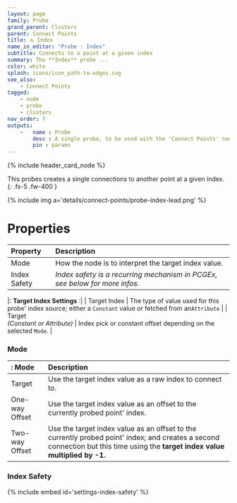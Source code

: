 ```yaml
---
layout: page
family: Probe
grand_parent: Clusters
parent: Connect Points
title: 🝆 Index
name_in_editor: "Probe : Index"
subtitle: Connects to a point at a given index
summary: The **Index** probe ...
color: white
splash: icons/icon_path-to-edges.svg
see_also:
    - Connect Points
tagged: 
    - node
    - probe
    - clusters
nav_order: 7
outputs:
    -   name : Probe
        desc : A single probe, to be used with the 'Connect Points' node
        pin : params
---
```


{% include header_card_node %}

This probes creates a single connections to another point at a given index.
{: .fs-5 .fw-400 } 

{% include img a='details/connect-points/probe-index-lead.png' %}

# Properties

| Property       | Description          |
|:-------------|:------------------|
| Mode          | How the node is to interpret the target index value. |
| Index Safety           | *Index safety is a recurring mechanism in PCGEx, see below for more infos.* |

|: **Target Index Settings** :|
| Target Index           | The type of value used for this probe' index source; either a `Constant` value or fetched from an`Attribute` |
| Target <br>*(Constant or Attribute)*           | Index pick or constant offset depending on the selected `Mode`. |

### Mode

|: Mode     | Description|
|:-------------|:------------------|
| Target           | Use the target index value as a raw index to connect to. |
| One-way Offset         | Use the target index value as an offset to the currently probed point' index. |
| Two-way Offset         | Use the target index value as an offset to the currently probed point' index; and creates a second connection but this time using the **target index value multiplied by -1.** |

### Index Safety
{% include embed id='settings-index-safety' %}